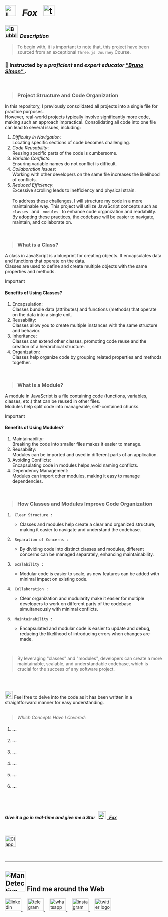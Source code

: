 # <img src="https://raw.githubusercontent.com/Tarikul-Islam-Anik/Telegram-Animated-Emojis/main/Objects/Laptop.webp" alt="Laptop" width="35" /> &nbsp; _Fox_ &nbsp; <img src="https://skillicons.dev/icons?i=threejs" height="35" alt="threejs logo"  />  

<!----------------------------------------- Description ---------------------------------------->
### <img src="https://raw.githubusercontent.com/Tarikul-Islam-Anik/Animated-Fluent-Emojis/master/Emojis/Symbols/Bubbles.png" alt="Bubbles" width="40" height="40" />&nbsp; _Description_

> To begin with, it is important to note that, this project have been sourced from an exceptional `Three.js Journey` Course. <br/>
 
### 👤 Instructed by a _proficient_ and _expert educator_ <a href="https://threejs-journey.com/" target="_blank"> _"Bruno Simon"_ </a>. 

 <br/>

> ### Project Structure and Code Organization
In this repository, I previously consolidated all projects into a single file for practice purposes. <br/> However, real-world projects typically involve significantly more code, making such an approach impractical. Consolidating all code into one file can lead to several issues, including:
1. _Difficulty in Navigation_: <br/> Locating specific sections of code becomes challenging.
2. _Code Reusability_: <br/> Reusing specific parts of the code is cumbersome.
3. _Variable Conflicts_: <br/> Ensuring variable names do not conflict is difficult.
4. _Collaboration Issues_: <br/> Working with other developers on the same file increases the likelihood of conflicts.
5. _Reduced Efficiency_: <br/> Excessive scrolling leads to inefficiency and physical strain. <br/><br/>
To address these challenges, I will structure my code in a more maintainable way. This project will utilize JavaScript concepts such as `  classes  ` and `  modules  ` to enhance code organization and readability. <br/> By adopting these practices, the codebase will be easier to navigate, maintain, and collaborate on.
     
<br/>

> ### What is a Class?
A class in JavaScript is a blueprint for creating objects. It encapsulates data and functions that operate on the data. <br/> Classes are used to define and create multiple objects with the same properties and methods.

> [!IMPORTANT]
> ####  Benefits of Using Classes?
> 1. Encapsulation: <br/> Classes bundle data (attributes) and functions (methods) that operate on the data into a single unit.
> 2. Reusability: <br/> Classes allow you to create multiple instances with the same structure and behavior.
> 3. Inheritance: <br/> Classes can extend other classes, promoting code reuse and the creation of a hierarchical structure.
> 4. Organization: <br/> Classes help organize code by grouping related properties and methods together.

<br/> 

> ### What is a Module?
A module in JavaScript is a file containing code (functions, variables, classes, etc.) that can be reused in other files. <br/> Modules help split code into manageable, self-contained chunks.

> [!IMPORTANT]
> #### Benefits of Using Modules?
> 1. Maintainability: <br/> Breaking the code into smaller files makes it easier to manage.
> 2. Reusability: <br/> Modules can be imported and used in different parts of an application.
> 3. Avoiding Conflicts: <br/> Encapsulating code in modules helps avoid naming conflicts.
> 4. Dependency Management: <br/> Modules can import other modules, making it easy to manage dependencies.

<br/> 

> ### How Classes and Modules Improve Code Organization
1. ` Clear Structure :`
   - Classes and modules help create a clear and organized structure, making it easier to navigate and understand the codebase.

2. ` Separation of Concerns :` 
   - By dividing code into distinct classes and modules, different concerns can be managed separately, enhancing maintainability.

3. ` Scalability :`
   - Modular code is easier to scale, as new features can be added with minimal impact on existing code.

4. ` Collaboration :`
   - Clear organization and modularity make it easier for multiple developers to work on different parts of the codebase simultaneously with minimal conflicts.

5. ` Maintainability :`
   - Encapsulated and modular code is easier to update and debug, reducing the likelihood of introducing errors when changes are made.

<br/> 

> By leveraging "classes" and "modules", developers can create a more maintainable, scalable, and understandable codebase, which is crucial for the success of any software project.

<br/> <br/> 


<img src="https://raw.githubusercontent.com/Tarikul-Islam-Anik/Animated-Fluent-Emojis/master/Emojis/Hand%20gestures/Eyes.png" alt="Eyes" width="25" height="25" /> Feel free to delve into the code as it has been written in a straightforward manner for easy understanding.
<br/> <br/> 


> _Which Concepts Have I Covered_: <br/>

01. _<h4> ... </h4>_
02. _<h4> ... </h4>_
03. _<h4> ... </h4>_
04. _<h4> ... </h4>_
05. _<h4> ... </h4>_
06. _<h4> ... </h4>_

<br/><br/>

<!-------- try it live -------->
#### _Give it a go in real-time and give me a Star_ &nbsp; <img src="https://raw.githubusercontent.com/Tarikul-Islam-Anik/Animated-Fluent-Emojis/master/Emojis/Travel%20and%20places/Glowing%20Star.png" alt="Glowing Star" width="25"  /> <a href="" target="_blank"> &nbsp; _Fox_ </a> 

<br/>

<!--------- Video --------->
<img src="https://raw.githubusercontent.com/Tarikul-Islam-Anik/Telegram-Animated-Emojis/main/Objects/Clapper%20Board.webp" alt="Clapper Board" width="35" /> &nbsp; 



  <br/> 

***

<!--======================= Social Media ===========================-->
 ## <img src="https://raw.githubusercontent.com/Tarikul-Islam-Anik/Animated-Fluent-Emojis/master/Emojis/People%20with%20professions/Man%20Detective%20Light%20Skin%20Tone.png" alt="Man Detective Light Skin Tone" width="65" /> Find me around the Web  
<a href="https://www.linkedin.com/in/shahramshakiba/" target="_blank">
    <img src="https://raw.githubusercontent.com/maurodesouza/profile-readme-generator/master/src/assets/icons/social/linkedin/default.svg" width="52" height="40" alt="linkedin logo"  />
  </a> &nbsp;&nbsp;&nbsp;
  <a href="https://t.me/ShahramShakibaa" target="_blank">
    <img src="https://raw.githubusercontent.com/maurodesouza/profile-readme-generator/master/src/assets/icons/social/telegram/default.svg" width="52" height="40" alt="telegram logo"  />
  </a> &nbsp;&nbsp;&nbsp;
  <a href="https://wa.me/message/LM2IMM3ABZ7ZM1" target="_blank">
    <img src="https://raw.githubusercontent.com/maurodesouza/profile-readme-generator/master/src/assets/icons/social/whatsapp/default.svg" width="52" height="40" alt="whatsapp logo"  />
  </a> &nbsp;&nbsp;&nbsp;
  <a href="https://instagram.com/shahram.shakibaa?igshid=MzNlNGNkZWQ4Mg==" target="_blank">
    <img src="https://raw.githubusercontent.com/maurodesouza/profile-readme-generator/master/src/assets/icons/social/instagram/default.svg" width="52" height="40" alt="instagram logo"  />
  </a> &nbsp;&nbsp;&nbsp;
  <a href="https://twitter.com/ShahramShakibaa" target="_blank">
    <img src="https://raw.githubusercontent.com/maurodesouza/profile-readme-generator/master/src/assets/icons/social/twitter/default.svg" width="52" height="40" alt="twitter logo"  />
  </a>
